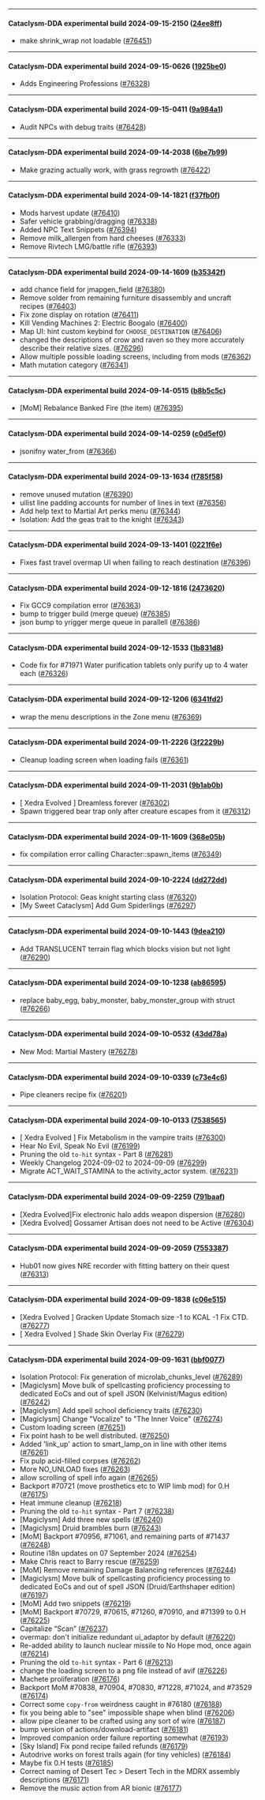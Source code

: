 
---

#### Cataclysm-DDA experimental build 2024-09-15-2150 ([24ee8ff](https://github.com/CleverRaven/Cataclysm-DDA/releases/tag/cdda-experimental-2024-09-15-2150))

* make shrink_wrap not loadable ([#76451](https://github.com/CleverRaven/Cataclysm-DDA/pull/76451))

---

#### Cataclysm-DDA experimental build 2024-09-15-0626 ([1925be0](https://github.com/CleverRaven/Cataclysm-DDA/releases/tag/cdda-experimental-2024-09-15-0626))

* Adds Engineering Professions ([#76328](https://github.com/CleverRaven/Cataclysm-DDA/pull/76328))

---

#### Cataclysm-DDA experimental build 2024-09-15-0411 ([9a984a1](https://github.com/CleverRaven/Cataclysm-DDA/releases/tag/cdda-experimental-2024-09-15-0411))

* Audit NPCs with debug traits ([#76428](https://github.com/CleverRaven/Cataclysm-DDA/pull/76428))

---

#### Cataclysm-DDA experimental build 2024-09-14-2038 ([6be7b99](https://github.com/CleverRaven/Cataclysm-DDA/releases/tag/cdda-experimental-2024-09-14-2038))

* Make grazing actually work, with grass regrowth ([#76422](https://github.com/CleverRaven/Cataclysm-DDA/pull/76422))

---

#### Cataclysm-DDA experimental build 2024-09-14-1821 ([f37fb0f](https://github.com/CleverRaven/Cataclysm-DDA/releases/tag/cdda-experimental-2024-09-14-1821))

* Mods harvest update ([#76410](https://github.com/CleverRaven/Cataclysm-DDA/pull/76410))
* Safer vehicle grabbing/dragging ([#76338](https://github.com/CleverRaven/Cataclysm-DDA/pull/76338))
* Added NPC Text Snippets ([#76394](https://github.com/CleverRaven/Cataclysm-DDA/pull/76394))
* Remove milk_allergen from hard cheeses ([#76333](https://github.com/CleverRaven/Cataclysm-DDA/pull/76333))
* Remove Rivtech LMG/battle rifle ([#76393](https://github.com/CleverRaven/Cataclysm-DDA/pull/76393))

---

#### Cataclysm-DDA experimental build 2024-09-14-1609 ([b35342f](https://github.com/CleverRaven/Cataclysm-DDA/releases/tag/cdda-experimental-2024-09-14-1609))

* add chance field for jmapgen_field ([#76380](https://github.com/CleverRaven/Cataclysm-DDA/pull/76380))
* Remove solder from remaining furniture disassembly and uncraft recipes ([#76403](https://github.com/CleverRaven/Cataclysm-DDA/pull/76403))
* Fix zone display on rotation ([#76411](https://github.com/CleverRaven/Cataclysm-DDA/pull/76411))
* Kill Vending Machines 2: Electric Boogalo ([#76400](https://github.com/CleverRaven/Cataclysm-DDA/pull/76400))
* Map UI: hint custom keybind for `CHOOSE_DESTINATION` ([#76406](https://github.com/CleverRaven/Cataclysm-DDA/pull/76406))
* changed the descriptions of crow and raven so they more accurately describe their relative sizes. ([#76296](https://github.com/CleverRaven/Cataclysm-DDA/pull/76296))
* Allow multiple possible loading screens, including from mods ([#76362](https://github.com/CleverRaven/Cataclysm-DDA/pull/76362))
* Math mutation category ([#76341](https://github.com/CleverRaven/Cataclysm-DDA/pull/76341))

---

#### Cataclysm-DDA experimental build 2024-09-14-0515 ([b8b5c5c](https://github.com/CleverRaven/Cataclysm-DDA/releases/tag/cdda-experimental-2024-09-14-0515))

* [MoM] Rebalance Banked Fire (the item) ([#76395](https://github.com/CleverRaven/Cataclysm-DDA/pull/76395))

---

#### Cataclysm-DDA experimental build 2024-09-14-0259 ([c0d5ef0](https://github.com/CleverRaven/Cataclysm-DDA/releases/tag/cdda-experimental-2024-09-14-0259))

* jsonifny water_from ([#76366](https://github.com/CleverRaven/Cataclysm-DDA/pull/76366))

---

#### Cataclysm-DDA experimental build 2024-09-13-1634 ([f785f58](https://github.com/CleverRaven/Cataclysm-DDA/releases/tag/cdda-experimental-2024-09-13-1634))

* remove unused mutation ([#76390](https://github.com/CleverRaven/Cataclysm-DDA/pull/76390))
* uilist line padding accounts for number of lines in text ([#76356](https://github.com/CleverRaven/Cataclysm-DDA/pull/76356))
* Add help text to Martial Art perks menu ([#76344](https://github.com/CleverRaven/Cataclysm-DDA/pull/76344))
* Isolation: Add the geas trait to the knight ([#76343](https://github.com/CleverRaven/Cataclysm-DDA/pull/76343))

---

#### Cataclysm-DDA experimental build 2024-09-13-1401 ([0221f6e](https://github.com/CleverRaven/Cataclysm-DDA/releases/tag/cdda-experimental-2024-09-13-1401))

* Fixes fast travel overmap UI when failing to reach destination ([#76396](https://github.com/CleverRaven/Cataclysm-DDA/pull/76396))

---

#### Cataclysm-DDA experimental build 2024-09-12-1816 ([2473620](https://github.com/CleverRaven/Cataclysm-DDA/releases/tag/cdda-experimental-2024-09-12-1816))

* Fix GCC9 compilation error ([#76363](https://github.com/CleverRaven/Cataclysm-DDA/pull/76363))
* bump to trigger build (merge queue) ([#76385](https://github.com/CleverRaven/Cataclysm-DDA/pull/76385))
* json bump to yrigger merge queue in parallell ([#76386](https://github.com/CleverRaven/Cataclysm-DDA/pull/76386))

---

#### Cataclysm-DDA experimental build 2024-09-12-1533 ([1b831d8](https://github.com/CleverRaven/Cataclysm-DDA/releases/tag/cdda-experimental-2024-09-12-1533))

* Code fix for #71971 Water purification tablets only purify up to 4 water each ([#76326](https://github.com/CleverRaven/Cataclysm-DDA/pull/76326))

---

#### Cataclysm-DDA experimental build 2024-09-12-1206 ([6341fd2](https://github.com/CleverRaven/Cataclysm-DDA/releases/tag/cdda-experimental-2024-09-12-1206))

* wrap the menu descriptions in the Zone menu ([#76369](https://github.com/CleverRaven/Cataclysm-DDA/pull/76369))

---

#### Cataclysm-DDA experimental build 2024-09-11-2226 ([3f2229b](https://github.com/CleverRaven/Cataclysm-DDA/releases/tag/cdda-experimental-2024-09-11-2226))

* Cleanup loading screen when loading fails ([#76361](https://github.com/CleverRaven/Cataclysm-DDA/pull/76361))

---

#### Cataclysm-DDA experimental build 2024-09-11-2031 ([9b1ab0b](https://github.com/CleverRaven/Cataclysm-DDA/releases/tag/cdda-experimental-2024-09-11-2031))

* [ Xedra Evolved ] Dreamless forever ([#76302](https://github.com/CleverRaven/Cataclysm-DDA/pull/76302))
* Spawn triggered bear trap only after creature escapes from it ([#76312](https://github.com/CleverRaven/Cataclysm-DDA/pull/76312))

---

#### Cataclysm-DDA experimental build 2024-09-11-1609 ([368e05b](https://github.com/CleverRaven/Cataclysm-DDA/releases/tag/cdda-experimental-2024-09-11-1609))

* fix compilation error calling Character::spawn_items ([#76349](https://github.com/CleverRaven/Cataclysm-DDA/pull/76349))

---

#### Cataclysm-DDA experimental build 2024-09-10-2224 ([dd272dd](https://github.com/CleverRaven/Cataclysm-DDA/releases/tag/cdda-experimental-2024-09-10-2224))

* Isolation Protocol: Geas knight starting class ([#76320](https://github.com/CleverRaven/Cataclysm-DDA/pull/76320))
* [My Sweet Cataclysm] Add Gum Spiderlings ([#76297](https://github.com/CleverRaven/Cataclysm-DDA/pull/76297))

---

#### Cataclysm-DDA experimental build 2024-09-10-1443 ([9dea210](https://github.com/CleverRaven/Cataclysm-DDA/releases/tag/cdda-experimental-2024-09-10-1443))

* Add TRANSLUCENT terrain flag which blocks vision but not light ([#76290](https://github.com/CleverRaven/Cataclysm-DDA/pull/76290))

---

#### Cataclysm-DDA experimental build 2024-09-10-1238 ([ab86595](https://github.com/CleverRaven/Cataclysm-DDA/releases/tag/cdda-experimental-2024-09-10-1238))

* replace baby_egg, baby_monster, baby_monster_group with struct ([#76266](https://github.com/CleverRaven/Cataclysm-DDA/pull/76266))

---

#### Cataclysm-DDA experimental build 2024-09-10-0532 ([43dd78a](https://github.com/CleverRaven/Cataclysm-DDA/releases/tag/cdda-experimental-2024-09-10-0532))

* New Mod: Martial Mastery ([#76278](https://github.com/CleverRaven/Cataclysm-DDA/pull/76278))

---

#### Cataclysm-DDA experimental build 2024-09-10-0339 ([c73e4c6](https://github.com/CleverRaven/Cataclysm-DDA/releases/tag/cdda-experimental-2024-09-10-0339))

* Pipe cleaners recipe fix ([#76201](https://github.com/CleverRaven/Cataclysm-DDA/pull/76201))

---

#### Cataclysm-DDA experimental build 2024-09-10-0133 ([7538565](https://github.com/CleverRaven/Cataclysm-DDA/releases/tag/cdda-experimental-2024-09-10-0133))

* [ Xedra Evolved ] Fix Metabolism in the vampire traits ([#76300](https://github.com/CleverRaven/Cataclysm-DDA/pull/76300))
* Hear No Evil, Speak No Evil ([#76199](https://github.com/CleverRaven/Cataclysm-DDA/pull/76199))
* Pruning the old ``to-hit`` syntax - Part 8 ([#76281](https://github.com/CleverRaven/Cataclysm-DDA/pull/76281))
* Weekly Changelog 2024-09-02 to 2024-09-09 ([#76299](https://github.com/CleverRaven/Cataclysm-DDA/pull/76299))
* Migrate ACT_WAIT_STAMINA to the activity_actor system. ([#76231](https://github.com/CleverRaven/Cataclysm-DDA/pull/76231))

---

#### Cataclysm-DDA experimental build 2024-09-09-2259 ([791baaf](https://github.com/CleverRaven/Cataclysm-DDA/releases/tag/cdda-experimental-2024-09-09-2259))

* [Xedra Evolved]Fix electronic halo adds weapon dispersion ([#76280](https://github.com/CleverRaven/Cataclysm-DDA/pull/76280))
* [Xedra Evolved] Gossamer Artisan does not need to be Active ([#76304](https://github.com/CleverRaven/Cataclysm-DDA/pull/76304))

---

#### Cataclysm-DDA experimental build 2024-09-09-2059 ([7553387](https://github.com/CleverRaven/Cataclysm-DDA/releases/tag/cdda-experimental-2024-09-09-2059))

* Hub01 now gives NRE recorder with fitting battery on their quest ([#76313](https://github.com/CleverRaven/Cataclysm-DDA/pull/76313))

---

#### Cataclysm-DDA experimental build 2024-09-09-1838 ([c06e515](https://github.com/CleverRaven/Cataclysm-DDA/releases/tag/cdda-experimental-2024-09-09-1838))

* [Xedra Evolved ] Gracken Update Stomach size -1 to KCAL -1  Fix CTD. ([#76277](https://github.com/CleverRaven/Cataclysm-DDA/pull/76277))
* [ Xedra Evolved ] Shade Skin Overlay Fix ([#76279](https://github.com/CleverRaven/Cataclysm-DDA/pull/76279))

---

#### Cataclysm-DDA experimental build 2024-09-09-1631 ([bbf0077](https://github.com/CleverRaven/Cataclysm-DDA/releases/tag/cdda-experimental-2024-09-09-1631))

* Isolation Protocol: Fix generation of microlab_chunks_level ([#76289](https://github.com/CleverRaven/Cataclysm-DDA/pull/76289))
* [Magiclysm] Move bulk of spellcasting proficiency processing to dedicated EoCs and out of spell JSON (Kelvinist/Magus edition) ([#76242](https://github.com/CleverRaven/Cataclysm-DDA/pull/76242))
* [Magiclysm] Add spell school deficiency traits ([#76230](https://github.com/CleverRaven/Cataclysm-DDA/pull/76230))
* [Magiclysm] Change "Vocalize" to "The Inner Voice" ([#76274](https://github.com/CleverRaven/Cataclysm-DDA/pull/76274))
* Custom loading screen ([#76251](https://github.com/CleverRaven/Cataclysm-DDA/pull/76251))
* Fix point hash to be well distributed. ([#76250](https://github.com/CleverRaven/Cataclysm-DDA/pull/76250))
* Added 'link_up' action to smart_lamp_on in line with other items ([#76261](https://github.com/CleverRaven/Cataclysm-DDA/pull/76261))
* Fix pulp acid-filled corpses ([#76262](https://github.com/CleverRaven/Cataclysm-DDA/pull/76262))
* More NO_UNLOAD fixes ([#76263](https://github.com/CleverRaven/Cataclysm-DDA/pull/76263))
* allow scrolling of spell info again ([#76265](https://github.com/CleverRaven/Cataclysm-DDA/pull/76265))
* Backport #70721 (move prosthetics etc to WIP limb mod) for 0.H ([#76175](https://github.com/CleverRaven/Cataclysm-DDA/pull/76175))
* Heat immune cleanup ([#76218](https://github.com/CleverRaven/Cataclysm-DDA/pull/76218))
* Pruning the old ``to-hit`` syntax - Part 7 ([#76238](https://github.com/CleverRaven/Cataclysm-DDA/pull/76238))
* [Magiclysm] Add three new spells ([#76240](https://github.com/CleverRaven/Cataclysm-DDA/pull/76240))
* [Magiclysm] Druid brambles burn ([#76243](https://github.com/CleverRaven/Cataclysm-DDA/pull/76243))
* [MoM] Backport #70956, #71061, and remaining parts of #71437 ([#76248](https://github.com/CleverRaven/Cataclysm-DDA/pull/76248))
* Routine i18n updates on 07 September 2024 ([#76254](https://github.com/CleverRaven/Cataclysm-DDA/pull/76254))
* Make Chris react to Barry rescue ([#76259](https://github.com/CleverRaven/Cataclysm-DDA/pull/76259))
* [MoM] Remove remaining Damage Balancing references ([#76244](https://github.com/CleverRaven/Cataclysm-DDA/pull/76244))
* [Magiclysm] Move bulk of spellcasting proficiency processing to dedicated EoCs and out of spell JSON (Druid/Earthshaper edition)  ([#76197](https://github.com/CleverRaven/Cataclysm-DDA/pull/76197))
* [MoM] Add two snippets ([#76219](https://github.com/CleverRaven/Cataclysm-DDA/pull/76219))
* [MoM] Backport #70729, #70615, #71260, #70910, and #71399 to 0.H ([#76225](https://github.com/CleverRaven/Cataclysm-DDA/pull/76225))
* Capitalize “Scan” ([#76237](https://github.com/CleverRaven/Cataclysm-DDA/pull/76237))
* overmap: don't initialize redundant ui_adaptor by default ([#76220](https://github.com/CleverRaven/Cataclysm-DDA/pull/76220))
* Re-added ability to launch nuclear missile to No Hope mod, once again ([#76214](https://github.com/CleverRaven/Cataclysm-DDA/pull/76214))
* Pruning the old ``to-hit`` syntax - Part 6 ([#76213](https://github.com/CleverRaven/Cataclysm-DDA/pull/76213))
* change the loading screen to a png file instead of avif ([#76226](https://github.com/CleverRaven/Cataclysm-DDA/pull/76226))
* Machete proliferation ([#76176](https://github.com/CleverRaven/Cataclysm-DDA/pull/76176))
* Backport MoM #70838, #70904, #70830, #71228, #71024, and #73529 ([#76174](https://github.com/CleverRaven/Cataclysm-DDA/pull/76174))
* Correct some ``copy-from`` weirdness caught in #76180 ([#76188](https://github.com/CleverRaven/Cataclysm-DDA/pull/76188))
* fix you being able to "see" impossible shape when blind ([#76206](https://github.com/CleverRaven/Cataclysm-DDA/pull/76206))
* allow pipe cleaner to be crafted using any sort of wire ([#76187](https://github.com/CleverRaven/Cataclysm-DDA/pull/76187))
* bump version of actions/download-artifact ([#76181](https://github.com/CleverRaven/Cataclysm-DDA/pull/76181))
* Improved companion order failure reporting somewhat ([#76193](https://github.com/CleverRaven/Cataclysm-DDA/pull/76193))
* [Sky Island] Fix pond recipe failed refunds ([#76179](https://github.com/CleverRaven/Cataclysm-DDA/pull/76179))
* Autodrive works on forest trails again (for tiny vehicles) ([#76184](https://github.com/CleverRaven/Cataclysm-DDA/pull/76184))
* Maybe fix 0.H tests ([#76185](https://github.com/CleverRaven/Cataclysm-DDA/pull/76185))
* Correct naming of Desert Tec > Desert Tech in the MDRX assembly descriptions ([#76171](https://github.com/CleverRaven/Cataclysm-DDA/pull/76171))
* Remove the music action from AR bionic ([#76177](https://github.com/CleverRaven/Cataclysm-DDA/pull/76177))
